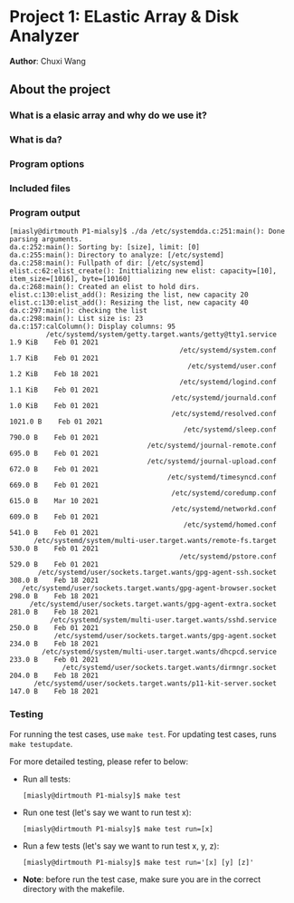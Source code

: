 # Project 1: ELastic Array & Disk Analyzer 

**Author**: Chuxi Wang


## About the project

### What is a elasic array and why do we use it?

### What is da? 

### Program options

### Included files

### Program output

```console
[miasly@dirtmouth P1-mialsy]$ ./da /etc/systemdda.c:251:main(): Done parsing arguments.
da.c:252:main(): Sorting by: [size], limit: [0]
da.c:255:main(): Directory to analyze: [/etc/systemd]
da.c:258:main(): Fullpath of dir: [/etc/systemd]
elist.c:62:elist_create(): Inittializing new elist: capacity=[10], item_size=[1016], byte=[10160]
da.c:268:main(): Created an elist to hold dirs. 
elist.c:130:elist_add(): Resizing the list, new capacity 20
elist.c:130:elist_add(): Resizing the list, new capacity 40
da.c:297:main(): checking the list 
da.c:298:main(): List size is: 23
da.c:157:calColumn(): Display columns: 95
         /etc/systemd/system/getty.target.wants/getty@tty1.service       1.9 KiB    Feb 01 2021
                                          /etc/systemd/system.conf       1.7 KiB    Feb 01 2021
                                            /etc/systemd/user.conf       1.2 KiB    Feb 18 2021
                                          /etc/systemd/logind.conf       1.1 KiB    Feb 01 2021
                                        /etc/systemd/journald.conf       1.0 KiB    Feb 01 2021
                                        /etc/systemd/resolved.conf      1021.0 B    Feb 01 2021
                                           /etc/systemd/sleep.conf       790.0 B    Feb 01 2021
                                  /etc/systemd/journal-remote.conf       695.0 B    Feb 01 2021
                                  /etc/systemd/journal-upload.conf       672.0 B    Feb 01 2021
                                       /etc/systemd/timesyncd.conf       669.0 B    Feb 01 2021
                                        /etc/systemd/coredump.conf       615.0 B    Mar 10 2021
                                        /etc/systemd/networkd.conf       609.0 B    Feb 01 2021
                                           /etc/systemd/homed.conf       541.0 B    Feb 01 2021
      /etc/systemd/system/multi-user.target.wants/remote-fs.target       530.0 B    Feb 01 2021
                                          /etc/systemd/pstore.conf       529.0 B    Feb 01 2021
       /etc/systemd/user/sockets.target.wants/gpg-agent-ssh.socket       308.0 B    Feb 18 2021
   /etc/systemd/user/sockets.target.wants/gpg-agent-browser.socket       298.0 B    Feb 18 2021
     /etc/systemd/user/sockets.target.wants/gpg-agent-extra.socket       281.0 B    Feb 18 2021
          /etc/systemd/system/multi-user.target.wants/sshd.service       250.0 B    Feb 01 2021
           /etc/systemd/user/sockets.target.wants/gpg-agent.socket       234.0 B    Feb 18 2021
        /etc/systemd/system/multi-user.target.wants/dhcpcd.service       233.0 B    Feb 01 2021
             /etc/systemd/user/sockets.target.wants/dirmngr.socket       204.0 B    Feb 18 2021
      /etc/systemd/user/sockets.target.wants/p11-kit-server.socket       147.0 B    Feb 18 2021
```


### Testing

For running the test cases, use ```make test```. For updating test cases, runs ```make testupdate```. 

For more detailed testing, please refer to below:

- Run all tests:
    ```console
    [miasly@dirtmouth P1-mialsy]$ make test
    ```
- Run one test (let's say we want to run test x):
    ```console
    [miasly@dirtmouth P1-mialsy]$ make test run=[x]
    ```

- Run a few tests (let's say we want to run test x, y, z):
    ```console
    [miasly@dirtmouth P1-mialsy]$ make test run='[x] [y] [z]'
    ```

- **Note**: before run the test case, make sure you are in the correct directory with the makefile.